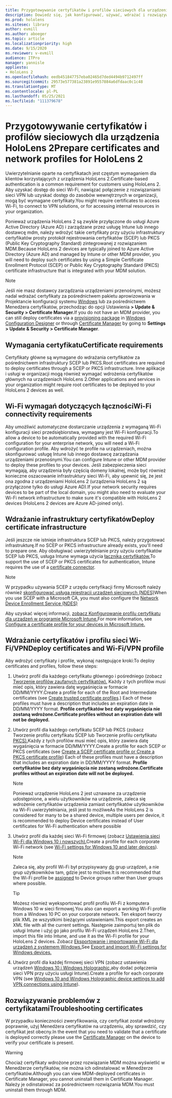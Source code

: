 ```yaml
---
title: Przygotowywanie certyfikatów i profilów sieciowych dla urządzenia HoloLens 2
description: Dowiedz się, jak konfigurować, używać, wdrażać i rozwiązywać problemy z certyfikatami dla sieci na urządzeniach z rzeczywistością mieszaną HoloLens 2.
ms.prod: hololens
ms.sitesec: library
author: evmill
ms.author: aboeger
ms.topic: article
ms.localizationpriority: high
ms.date: 9/15/2020
ms.reviewer: v-evmill
audience: ITPro
manager: yannisle
appliesto:
- HoloLens 2
ms.openlocfilehash: eedb451847757eba02465d7ded4494b9712497ff
ms.sourcegitcommit: 29573e577381a23891e9557884a6dfdaac0c1c48
ms.translationtype: MT
ms.contentlocale: pl-PL
ms.lasthandoff: 05/25/2021
ms.locfileid: "111379678"
---
```

# <a name="prepare-certificates-and-network-profiles-for-hololens-2"></a><span data-ttu-id="3606a-103">Przygotowywanie certyfikatów i profilów sieciowych dla urządzenia HoloLens 2</span><span class="sxs-lookup"><span data-stu-id="3606a-103">Prepare certificates and network profiles for HoloLens 2</span></span>

<span data-ttu-id="3606a-104">Uwierzytelnianie oparte na certyfikatach jest częstym wymaganiem dla klientów korzystających z urządzenia HoloLens 2.</span><span class="sxs-lookup"><span data-stu-id="3606a-104">Certificate-based authentication is a common requirement for customers using HoloLens 2.</span></span> <span data-ttu-id="3606a-105">Aby uzyskać dostęp do sieci Wi-Fi, nawiązać połączenie z rozwiązaniami sieci VPN lub uzyskać dostęp do zasobów wewnętrznych w organizacji, mogą być wymagane certyfikaty.</span><span class="sxs-lookup"><span data-stu-id="3606a-105">You might require certificates to access Wi-Fi, to connect to VPN solutions, or for accessing internal resources in your organization.</span></span>

<span data-ttu-id="3606a-106">Ponieważ urządzenia HoloLens 2 są zwykle przyłączone do usługi Azure Active Directory (Azure AD) i zarządzane przez usługę Intune lub innego dostawcę mdm, należy wdrożyć takie certyfikaty przy użyciu infrastruktury certyfikatów prosty protokół rejestrowania certyfikatów (SCEP) lub PKCS (Public Key Cryptography Standard) zintegrowanej z rozwiązaniem MDM.</span><span class="sxs-lookup"><span data-stu-id="3606a-106">Because HoloLens 2 devices are typically joined to Azure Active Directory (Azure AD) and managed by Intune or other MDM provider, you will need to deploy such certificates by using a Simple Certificate Enrollment Protocol (SCEP) or Public Key Cryptography Standard (PKCS) certificate infrastructure that is integrated with your MDM solution.</span></span> 

>[!NOTE]
> <span data-ttu-id="3606a-107">Jeśli nie masz dostawcy zarządzania urządzeniami przenośnymi, możesz [](https://docs.microsoft.com/hololens/hololens-provisioning#steps-for-creating-provisioning-packages) nadal wdrażać certyfikaty za [](https://docs.microsoft.com/hololens/certificate-manager) pośrednictwem pakietu aprowizowania w Projektancie konfiguracji systemu [Windows](https://www.microsoft.com/p/windows-configuration-designer/9nblggh4tx22?rtc=1&activetab=pivot:regionofsystemrequirementstab) lub za pośrednictwem Menedżera certyfikatów, przechodząc do opcji Ustawienia **> Update & Security > Certificate Manager.**</span><span class="sxs-lookup"><span data-stu-id="3606a-107">If you do not have an MDM provider, you can still deploy certificates via a [provisioning package](https://docs.microsoft.com/hololens/hololens-provisioning#steps-for-creating-provisioning-packages) in [Windows Configuration Designer](https://www.microsoft.com/p/windows-configuration-designer/9nblggh4tx22?rtc=1&activetab=pivot:regionofsystemrequirementstab) or through [Certificate Manager](https://docs.microsoft.com/hololens/certificate-manager) by going to **Settings > Update & Security > Certificate Manager**.</span></span>

## <a name="certificate-requirements"></a><span data-ttu-id="3606a-108">Wymagania certyfikatu</span><span class="sxs-lookup"><span data-stu-id="3606a-108">Certificate requirements</span></span>
<span data-ttu-id="3606a-109">Certyfikaty główne są wymagane do wdrażania certyfikatów za pośrednictwem infrastruktury SCEP lub PKCS.</span><span class="sxs-lookup"><span data-stu-id="3606a-109">Root certificates are required to deploy certificates through a SCEP or PKCS infrastructure.</span></span> <span data-ttu-id="3606a-110">Inne aplikacje i usługi w organizacji mogą również wymagać wdrożenia certyfikatów głównych na urządzeniach HoloLens 2.</span><span class="sxs-lookup"><span data-stu-id="3606a-110">Other applications and services in your organization might require root certificates to be deployed to your HoloLens 2 devices as well.</span></span> 

## <a name="wi-fi-connectivity-requirements"></a><span data-ttu-id="3606a-111">Wi-Fi wymagań dotyczących łączności</span><span class="sxs-lookup"><span data-stu-id="3606a-111">Wi-Fi connectivity requirements</span></span>
<span data-ttu-id="3606a-112">Aby umożliwić automatyczne dostarczanie urządzenia z wymaganą Wi-Fi konfiguracji sieci przedsiębiorstwa, wymagany jest Wi-Fi konfiguracji.</span><span class="sxs-lookup"><span data-stu-id="3606a-112">To allow a device to be automatically provided with the required Wi-Fi configuration for your enterprise network, you will need a Wi-Fi configuration profile.</span></span> <span data-ttu-id="3606a-113">Aby wdrożyć te profile na urządzeniach, można skonfigurować usługę Intune lub innego dostawcę zarządzania urządzeniami przenośnymi.</span><span class="sxs-lookup"><span data-stu-id="3606a-113">You can configure Intune or other MDM provider to deploy these profiles to your devices.</span></span> <span data-ttu-id="3606a-114">Jeśli zabezpieczenia sieci wymagają, aby urządzenia były częścią domeny lokalnej, może być również konieczne oszacowanie infrastruktury sieci Wi-Fi, aby upewnić się, że jest ona zgodna z urządzeniami HoloLens 2 (urządzenia HoloLens 2 są przyłączone tylko do usługi Azure AD).</span><span class="sxs-lookup"><span data-stu-id="3606a-114">If your network security requires devices to be part of the local domain, you might also need to evaluate your Wi-Fi network infrastructure to make sure it's compatible with HoloLens 2 devices (HoloLens 2 devices are Azure AD-joined only).</span></span>

## <a name="deploy-certificate-infrastructure"></a><span data-ttu-id="3606a-115">Wdrażanie infrastruktury certyfikatów</span><span class="sxs-lookup"><span data-stu-id="3606a-115">Deploy certificate infrastructure</span></span>
<span data-ttu-id="3606a-116">Jeśli jeszcze nie istnieje infrastruktura SCEP lub PKCS, należy przygotować infrastrukturę.</span><span class="sxs-lookup"><span data-stu-id="3606a-116">If no SCEP or PKCS infrastructure already exists, you'll need to prepare one.</span></span> <span data-ttu-id="3606a-117">Aby obsługiwać uwierzytelnianie przy użyciu certyfikatów SCEP lub PKCS, usługa Intune wymaga użycia [łącznika certyfikatów.](https://docs.microsoft.com/mem/intune/protect/certificate-connectors)</span><span class="sxs-lookup"><span data-stu-id="3606a-117">To support the use of SCEP or PKCS certificates for authentication, Intune requires the use of a [certificate connector](https://docs.microsoft.com/mem/intune/protect/certificate-connectors).</span></span>

> [!NOTE]
> <span data-ttu-id="3606a-118">W przypadku używania SCEP z urzędu certyfikacji firmy Microsoft należy również [skonfigurować usługa rejestracji urządzeń sieciowych (NDES)](https://docs.microsoft.com/mem/intune/protect/certificates-scep-configure#set-up-ndes)</span><span class="sxs-lookup"><span data-stu-id="3606a-118">When you use SCEP with a Microsoft CA, you must also configure the [Network Device Enrollment Service (NDES)](https://docs.microsoft.com/mem/intune/protect/certificates-scep-configure#set-up-ndes)</span></span>

<span data-ttu-id="3606a-119">Aby uzyskać więcej informacji, [zobacz Konfigurowanie profilu certyfikatu dla urządzeń w programie Microsoft Intune.](https://docs.microsoft.com/intune/certificates-configure)</span><span class="sxs-lookup"><span data-stu-id="3606a-119">For more information, see [Configure a certificate profile for your devices in Microsoft Intune.](https://docs.microsoft.com/intune/certificates-configure)</span></span>

## <a name="deploy-certificates-and-wi-fivpn-profile"></a><span data-ttu-id="3606a-120">Wdrażanie certyfikatów i profilu sieci Wi-Fi/VPN</span><span class="sxs-lookup"><span data-stu-id="3606a-120">Deploy certificates and Wi-Fi/VPN profile</span></span>
<span data-ttu-id="3606a-121">Aby wdrożyć certyfikaty i profile, wykonaj następujące kroki:</span><span class="sxs-lookup"><span data-stu-id="3606a-121">To deploy certificates and profiles, follow these steps:</span></span>
1.  <span data-ttu-id="3606a-122">Utwórz profil dla każdego certyfikatu głównego i pośredniego (zobacz [Tworzenie profilów zaufanych certyfikatów).](https://docs.microsoft.com/intune/protect/certificates-configure#create-trusted-certificate-profiles) Każdy z tych profilów musi mieć opis, który zawiera datę wygaśnięcia w formacie DD/MM/YYYY.</span><span class="sxs-lookup"><span data-stu-id="3606a-122">Create a profile for each of the Root and Intermediate certificates (see [Create trusted certificate profiles](https://docs.microsoft.com/intune/protect/certificates-configure#create-trusted-certificate-profiles).) Each of these profiles must have a description that includes an expiration date in DD/MM/YYYY format.</span></span> <span data-ttu-id="3606a-123">**Profile certyfikatów bez daty wygaśnięcia nie zostaną wdrożone.**</span><span class="sxs-lookup"><span data-stu-id="3606a-123">**Certificate profiles without an expiration date will not be deployed.**</span></span>
1.  <span data-ttu-id="3606a-124">Utwórz profil dla każdego certyfikatu SCEP lub PKCS (zobacz Tworzenie profilu certyfikatu SCEP lub Tworzenie profilu certyfikatu [PKCS).](https://docs.microsoft.com/intune/protect/certficates-pfx-configure#create-a-pkcs-certificate-profile)Każdy z tych profilów musi mieć opis, który zawiera datę wygaśnięcia w formacie DD/MM/YYYY.</span><span class="sxs-lookup"><span data-stu-id="3606a-124">Create a profile for each SCEP or PKCS certificates (see [Create a SCEP certificate profile or Create a PKCS certificate profile](https://docs.microsoft.com/intune/protect/certficates-pfx-configure#create-a-pkcs-certificate-profile)) Each of these profiles must have a description that includes an expiration date in DD/MM/YYYY format.</span></span> <span data-ttu-id="3606a-125">**Profile certyfikatów bez daty wygaśnięcia nie zostaną wdrożone.**</span><span class="sxs-lookup"><span data-stu-id="3606a-125">**Certificate profiles without an expiration date will not be deployed.**</span></span>

    > [!NOTE]
    > <span data-ttu-id="3606a-126">Ponieważ urządzenie HoloLens 2 jest uznawane za urządzenie udostępnione, a wielu użytkowników na urządzenie, zaleca się wdrożenie certyfikatów urządzenia zamiast certyfikatów użytkowników na Wi-Fi uwierzytelniania, jeśli jest to możliwe</span><span class="sxs-lookup"><span data-stu-id="3606a-126">As the HoloLens 2 is considered for many to be a shared device, multiple users per device, it is recommended to deploy Device certificates instead of User certificates for Wi-Fi authentication where possible</span></span>

3.  <span data-ttu-id="3606a-127">Utwórz profil dla każdej sieci Wi-Fi firmowej (zobacz [Ustawienia sieci Wi-Fi dla Windows 10 i nowszych).](https://docs.microsoft.com/intune/wi-fi-settings-windows)</span><span class="sxs-lookup"><span data-stu-id="3606a-127">Create a profile for each corporate Wi-Fi network (see [Wi-Fi settings for Windows 10 and later devices](https://docs.microsoft.com/intune/wi-fi-settings-windows)).</span></span> 
    > [!NOTE]
    > <span data-ttu-id="3606a-128">Zaleca się, aby profil Wi-Fi był przypisywany [do](https://docs.microsoft.com/mem/intune/configuration/device-profile-assign) grup urządzeń, a nie grup użytkowników tam, gdzie jest to możliwe.</span><span class="sxs-lookup"><span data-stu-id="3606a-128">It is recommended that the Wi-Fi profile be [assigned](https://docs.microsoft.com/mem/intune/configuration/device-profile-assign) to Device groups rather than User groups where possible.</span></span> 

    > [!TIP]
    > <span data-ttu-id="3606a-129">Możesz również wyeksportować profil profilu Wi-Fi z komputera Windows 10 w sieci firmowej.</span><span class="sxs-lookup"><span data-stu-id="3606a-129">You also can export a working Wi-Fi profile from a Windows 10 PC on your corporate network.</span></span> <span data-ttu-id="3606a-130">Ten eksport tworzy plik XML ze wszystkimi bieżącymi ustawieniami.</span><span class="sxs-lookup"><span data-stu-id="3606a-130">This export creates an XML file with all the current settings.</span></span> <span data-ttu-id="3606a-131">Następnie zaimportuj ten plik do usługi Intune i użyj go jako profilu Wi-Fi urządzeń HoloLens 2.</span><span class="sxs-lookup"><span data-stu-id="3606a-131">Then, import this file into Intune, and use it as the Wi-Fi profile for your HoloLens 2 devices.</span></span> <span data-ttu-id="3606a-132">Zobacz [Eksportowanie i importowanie Wi-Fi dla urządzeń z systemem Windows.](https://docs.microsoft.com/mem/intune/configuration/wi-fi-settings-import-windows-8-1)</span><span class="sxs-lookup"><span data-stu-id="3606a-132">See [Export and import Wi-Fi settings for Windows devices.](https://docs.microsoft.com/mem/intune/configuration/wi-fi-settings-import-windows-8-1)</span></span>

4.  <span data-ttu-id="3606a-133">Utwórz profil dla każdej firmowej sieci VPN (zobacz ustawienia urządzeń [Windows 10 i Windows Holographic,](https://docs.microsoft.com/intune/vpn-settings-windows-10)aby dodać połączenia sieci VPN przy użyciu usługi Intune).</span><span class="sxs-lookup"><span data-stu-id="3606a-133">Create a profile for each corporate VPN (see [Windows 10 and Windows Holographic device settings to add VPN connections using Intune](https://docs.microsoft.com/intune/vpn-settings-windows-10)).</span></span>

## <a name="troubleshooting-certificates"></a><span data-ttu-id="3606a-134">Rozwiązywanie problemów z certyfikatami</span><span class="sxs-lookup"><span data-stu-id="3606a-134">Troubleshooting certificates</span></span>

<span data-ttu-id="3606a-135">W przypadku konieczności zweryfikowania, czy certyfikat został wdrożony [](certificate-manager.md) poprawnie, użyj Menedżera certyfikatów na urządzeniu, aby sprawdzić, czy certyfikat jest obecny.</span><span class="sxs-lookup"><span data-stu-id="3606a-135">In the event that you need to validate that a certificate is deployed correctly please use the [Certificate Manager](certificate-manager.md) on the device to verify your certificate is present.</span></span>  

>[!WARNING]
> <span data-ttu-id="3606a-136">Chociaż certyfikaty wdrożone przez rozwiązanie MDM można wyświetlić w Menedżerze certyfikatów, nie można ich odinstalować w Menedżerze certyfikatów.</span><span class="sxs-lookup"><span data-stu-id="3606a-136">Although you can view MDM-deployed certificates in Certificate Manager, you cannot uninstall them in Certificate Manager.</span></span> <span data-ttu-id="3606a-137">Należy je odinstalować za pośrednictwem rozwiązania MDM.</span><span class="sxs-lookup"><span data-stu-id="3606a-137">You must uninstall them through MDM.</span></span>


